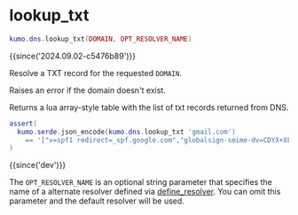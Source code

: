 # lookup_txt

```lua
kumo.dns.lookup_txt(DOMAIN, OPT_RESOLVER_NAME)
```

{{since('2024.09.02-c5476b89')}}

Resolve a TXT record for the requested `DOMAIN`.

Raises an error if the domain doesn't exist.

Returns a lua array-style table with the list of txt records returned from DNS.

```lua
assert(
  kumo.serde.json_encode(kumo.dns.lookup_txt 'gmail.com')
    == '["v=spf1 redirect=_spf.google.com","globalsign-smime-dv=CDYX+XFHUw2wml6/Gb8+59BsH31KzUr6c1l2BPvqKX8="]'
)
```

{{since('dev')}}

The `OPT_RESOLVER_NAME` is an optional string parameter that specifies the name
of a alternate resolver defined via [define_resolver](define_resolver.md).  You
can omit this parameter and the default resolver will be used.
